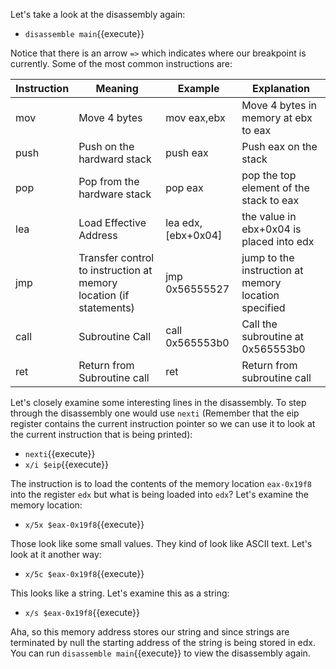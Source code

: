 Let's take a look at the disassembly again:

* `disassemble main`{{execute}}

Notice that there is an arrow `=>` which indicates where our breakpoint is currently. Some of the most common instructions are:

|Instruction|Meaning|Example|Explanation
|--------|---------|-------|-----------
|mov|Move 4 bytes|mov eax,ebx|Move 4 bytes in memory at ebx to eax
|push|Push on the hardward stack|push eax|Push eax on the stack
|pop|Pop from the hardware stack|pop eax|pop the top element of the stack to eax
|lea|Load Effective Address|lea edx,[ebx+0x04]|the value in ebx+0x04 is placed into edx
|jmp|Transfer control to instruction at memory location (if statements)|jmp 0x56555527|jump to the instruction at memory location specified
|call|Subroutine Call|call 0x565553b0|Call the subroutine at 0x565553b0
|ret|Return from Subroutine call|ret|Return from subroutine call

Let's closely examine some interesting lines in the disassembly. To step through the disassembly one would use `nexti` (Remember that the eip register contains the current instruction pointer so we can use it to look at the current instruction that is being printed):

* `nexti`{{execute}}
* `x/i $eip`{{execute}}

The instruction is to load the contents of the memory location `eax-0x19f8` into the register `edx` but what is being loaded into `edx`? Let's examine the memory location:

* `x/5x $eax-0x19f8`{{execute}}

Those look like some small values. They kind of look like ASCII text. Let's look at it another way:

* `x/5c $eax-0x19f8`{{execute}}

This looks like a string. Let's examine this as a string:

* `x/s $eax-0x19f8`{{execute}}

Aha, so this memory address stores our string and since strings are terminated by null the starting address of the string is being stored in edx. You can run `disassemble main`{{execute}} to view the disassembly again.